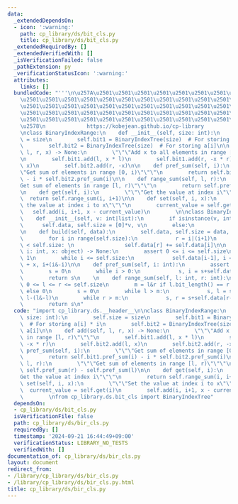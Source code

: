 ```yaml
---
data:
  _extendedDependsOn:
  - icon: ':warning:'
    path: cp_library/ds/bit_cls.py
    title: cp_library/ds/bit_cls.py
  _extendedRequiredBy: []
  _extendedVerifiedWith: []
  _isVerificationFailed: false
  _pathExtension: py
  _verificationStatusIcon: ':warning:'
  attributes:
    links: []
  bundledCode: "'''\n\u257A\u2501\u2501\u2501\u2501\u2501\u2501\u2501\u2501\u2501\u2501\
    \u2501\u2501\u2501\u2501\u2501\u2501\u2501\u2501\u2501\u2501\u2501\u2501\u2501\
    \u2501\u2501\u2501\u2501\u2501\u2501\u2501\u2501\u2501\u2501\u2501\u2501\u2501\
    \u2501\u2501\u2501\u2501\u2501\u2501\u2501\u2501\u2501\u2501\u2501\u2501\u2501\
    \u2501\u2501\u2501\u2501\u2501\u2501\u2501\u2501\u2501\u2501\u2501\u2501\u2501\
    \u2578\n             https://kobejean.github.io/cp-library               \n'''\n\
    \nclass BinaryIndexRange:\n    def __init__(self, size: int):\n        self.size\
    \ = size\n        self.bit1 = BinaryIndexTree(size)  # For storing a[i] * i\n\
    \        self.bit2 = BinaryIndexTree(size)  # For storing a[i]\n\n    def add(self,\
    \ l, r, x) -> None:\n        \"\"\"Add x to all elements in range [l, r)\"\"\"\
    \n        self.bit1.add(l, x * l)\n        self.bit1.add(r, -x * r)\n        self.bit2.add(l,\
    \ x)\n        self.bit2.add(r, -x)\n\n    def pref_sum(self, i):\n        \"\"\
    \"Get sum of elements in range [0, i)\"\"\"\n        return self.bit1.pref_sum(i)\
    \ - i * self.bit2.pref_sum(i)\n\n    def range_sum(self, l, r):\n        \"\"\"\
    Get sum of elements in range [l, r)\"\"\"\n        return self.pref_sum(r) - self.pref_sum(l)\n\
    \n    def get(self, i):\n        \"\"\"Get the value at index i\"\"\"\n      \
    \  return self.range_sum(i, i+1)\n\n    def set(self, i, x):\n        \"\"\"Set\
    \ the value at index i to x\"\"\"\n        current_value = self.get(i)\n     \
    \   self.add(i, i+1, x - current_value)\n        \n\nclass BinaryIndexTree:\n\
    \    def __init__(self, v: int|list):\n        if isinstance(v, int):\n      \
    \      self.data, self.size = [0]*v, v\n        else:\n            self.build(v)\n\
    \n    def build(self, data):\n        self.data, self.size = data, len(data)\n\
    \        for i in range(self.size):\n            r = i|(i+1)\n            if r\
    \ < self.size: \n                self.data[r] += self.data[i]\n\n    def add(self,\
    \ i: int, x: object) -> None:\n        assert 0 <= i <= self.size\n        i +=\
    \ 1\n        while i <= self.size:\n            self.data[i-1], i = self.data[i-1]\
    \ + x, i+(i&-i)\n\n    def pref_sum(self, i: int):\n        assert 0 <= i <= self.size\n\
    \        s = 0\n        while i > 0:\n            s, i = s+self.data[i-1], i-(i&-i)\n\
    \        return s\n    \n    def range_sum(self, l: int, r: int):\n        assert\
    \ 0 <= l <= r <= self.size\n        m = l&r if l.bit_length() == r.bit_length()\
    \ else 0\n        s = 0\n        while l > m:\n            s, l = s-self.data[l-1],\
    \ l-(l&-l)\n        while r > m:\n            s, r = s+self.data[r-1], r-(r&-r)\n\
    \        return s\n"
  code: "import cp_library.ds.__header__\n\nclass BinaryIndexRange:\n    def __init__(self,\
    \ size: int):\n        self.size = size\n        self.bit1 = BinaryIndexTree(size)\
    \  # For storing a[i] * i\n        self.bit2 = BinaryIndexTree(size)  # For storing\
    \ a[i]\n\n    def add(self, l, r, x) -> None:\n        \"\"\"Add x to all elements\
    \ in range [l, r)\"\"\"\n        self.bit1.add(l, x * l)\n        self.bit1.add(r,\
    \ -x * r)\n        self.bit2.add(l, x)\n        self.bit2.add(r, -x)\n\n    def\
    \ pref_sum(self, i):\n        \"\"\"Get sum of elements in range [0, i)\"\"\"\n\
    \        return self.bit1.pref_sum(i) - i * self.bit2.pref_sum(i)\n\n    def range_sum(self,\
    \ l, r):\n        \"\"\"Get sum of elements in range [l, r)\"\"\"\n        return\
    \ self.pref_sum(r) - self.pref_sum(l)\n\n    def get(self, i):\n        \"\"\"\
    Get the value at index i\"\"\"\n        return self.range_sum(i, i+1)\n\n    def\
    \ set(self, i, x):\n        \"\"\"Set the value at index i to x\"\"\"\n      \
    \  current_value = self.get(i)\n        self.add(i, i+1, x - current_value)\n\
    \        \nfrom cp_library.ds.bit_cls import BinaryIndexTree"
  dependsOn:
  - cp_library/ds/bit_cls.py
  isVerificationFile: false
  path: cp_library/ds/bir_cls.py
  requiredBy: []
  timestamp: '2024-09-21 16:44:49+09:00'
  verificationStatus: LIBRARY_NO_TESTS
  verifiedWith: []
documentation_of: cp_library/ds/bir_cls.py
layout: document
redirect_from:
- /library/cp_library/ds/bir_cls.py
- /library/cp_library/ds/bir_cls.py.html
title: cp_library/ds/bir_cls.py
---
```

